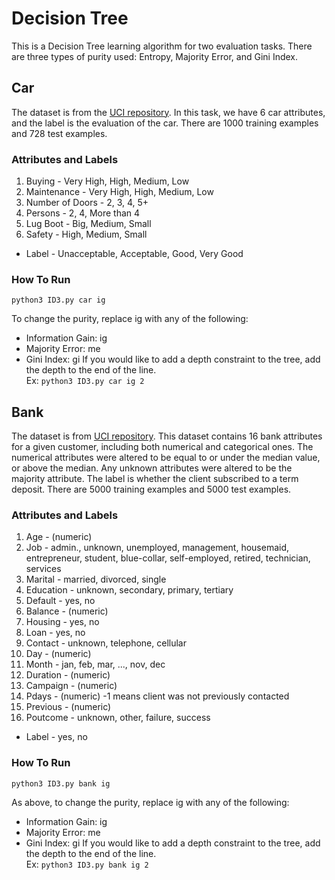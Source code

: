 # Decision Tree
This is a Decision Tree learning algorithm for two evaluation tasks. There are three types of purity used: Entropy, Majority Error, and Gini Index.
## Car
The dataset is from the [UCI repository](https://archive.ics.uci.edu/ml/datasets/car+evaluation). In this task, we have 6 car attributes, and the label is the evaluation of the car. There are 1000 training examples and 728 test examples.
### Attributes and Labels
1. Buying - Very High, High, Medium, Low
2. Maintenance - Very High, High, Medium, Low
3. Number of Doors - 2, 3, 4, 5+
4. Persons - 2, 4, More than 4
5. Lug Boot - Big, Medium, Small
6. Safety - High, Medium, Small
- Label - Unacceptable, Acceptable, Good, Very Good
### How To Run
```
python3 ID3.py car ig
```
To change the purity, replace ig with any of the following:
- Information Gain: ig
- Majority Error: me
- Gini Index: gi
If you would like to add a depth constraint to the tree, add the depth to the end of the line.  
Ex: `python3 ID3.py car ig 2`

## Bank
The dataset is from [UCI repository](https://archive.ics.uci.edu/ml/datasets/Bank+Marketing). This dataset contains 16 bank attributes for a given customer, including both numerical and categorical ones. The numerical attributes were altered to be equal to or under the median value, or above the median. Any unknown attributes were altered to be the majority attribute. The label is whether the client subscribed to a term deposit. There are 5000 training examples and 5000 test examples.
### Attributes and Labels
1. Age - (numeric)
2. Job - admin., unknown, unemployed, management, housemaid, entrepreneur, student, blue-collar, self-employed, retired, technician, services
3. Marital - married, divorced, single
4. Education - unknown, secondary, primary, tertiary
5. Default - yes, no
6. Balance - (numeric)
7. Housing - yes, no
8. Loan - yes, no
9. Contact - unknown, telephone, cellular
10. Day - (numeric)
11. Month - jan, feb, mar, ..., nov, dec
12. Duration - (numeric)
13. Campaign - (numeric)
14. Pdays - (numeric) -1 means client was not previously contacted
15. Previous - (numeric)
16. Poutcome - unknown, other, failure, success
- Label - yes, no
### How To Run
```
python3 ID3.py bank ig
```
As above, to change the purity, replace ig with any of the following:
- Information Gain: ig
- Majority Error: me
- Gini Index: gi
If you would like to add a depth constraint to the tree, add the depth to the end of the line.  
Ex: `python3 ID3.py bank ig 2`
